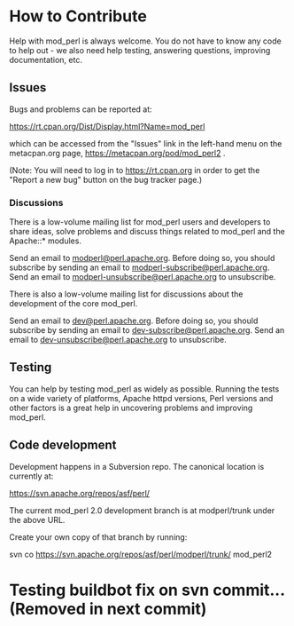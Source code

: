 # How to Contribute

Help with mod_perl is always welcome. You do not have to know any code
to help out - we also need help testing, answering questions, improving
documentation, etc.


## Issues

Bugs and problems can be reported at:

https://rt.cpan.org/Dist/Display.html?Name=mod_perl

which can be accessed from the "Issues" link in the left-hand menu on
the metacpan.org page, https://metacpan.org/pod/mod_perl2 .

(Note: You will need to log in to https://rt.cpan.org in order to get
the "Report a new bug" button on the bug tracker page.)


### Discussions

There is a low-volume mailing list for mod_perl users and developers to
share ideas, solve problems and discuss things related to mod_perl and
the Apache::* modules.

Send an email to <modperl@perl.apache.org>. Before doing so, you should
subscribe by sending an email to <modperl-subscribe@perl.apache.org>.
Send an email to <modperl-unsubscribe@perl.apache.org> to unsubscribe.

There is also a low-volume mailing list for discussions about the
development of the core mod_perl.

Send an email to <dev@perl.apache.org>. Before doing so, you should
subscribe by sending an email to <dev-subscribe@perl.apache.org>.
Send an email to <dev-unsubscribe@perl.apache.org> to unsubscribe.


## Testing

You can help by testing mod_perl as widely as possible. Running the
tests on a wide variety of platforms, Apache httpd versions, Perl
versions and other factors is a great help in uncovering problems and
improving mod_perl.


## Code development

Development happens in a Subversion repo. The canonical location is
currently at:

https://svn.apache.org/repos/asf/perl/

The current mod_perl 2.0 development branch is at modperl/trunk under
the above URL.

Create your own copy of that branch by running:

svn co https://svn.apache.org/repos/asf/perl/modperl/trunk/ mod_perl2

# Testing buildbot fix on svn commit... (Removed in next commit)
